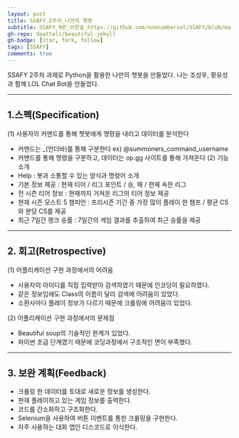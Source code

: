 ```yaml
---
layout: post
title: SSAFY_2주차_나만의 챗봇
subtitle: SSAFY_9반_이한솔_https://github.com/onenumbersol/SSAFY/blob/master/2018_12_21_chatbot
gh-repo: daattali/beautiful-jekyll
gh-badge: [star, fork, follow]
tags: [SSAFY]
comments: true
---
```


 SSAFY 2주차 과제로 Python을 활용한 나만의 챗봇을 만들었다. 나는 조성우, 황유성과 함께 LOL Chat Bot을 만들었다.
 
---

## 1.스펙(Specification)  
(1) 사용자의 커멘드를 통해 챗봇에게 명령을 내리고 데이터를 분석한다
- 커멘드는 _(언더바)를 통해 구분한다 ex) @summoners_command_username
- 커멘드를 통해 명령을 구분하고, 데이터는 op.gg 사이트를 통해 가져온다
(2) 기능 소개
- Help : 봇과 소통할 수 있는 양식과 명령어 소개
- 기본 정보 제공 : 현재 티어 / 리그 포인트 / 승, 패 / 현재 속한 리그
- 전 시즌 티어 정보 : 현재까지 거쳐온 리그의 티어 정보 제공
- 현재 시즌 모스트 5 챔피언 : 프리시즌 기간 중 가장 많이 플레이 한 챔프 / 평균 CS와 분당 CS를 제공
- 최근 7일간 랭크 승률 : 7일간의 게임 결과를 추출하여 최근 승률을 제공

---

## 2. 회고(Retrospective)
(1) 어플리케이션 구현 과정에서의 어려움

- 사용자의 아이디를 직접 입력받아 검색하였기 때문에 인코딩이 필요하였다.
- 같은 정보임에도 Class의 이름이 달라 검색에 어려움이 있었다.
- 소환사마다 플레이 정보가 다르기 때문에 크롤링에 어려움이 있었다.


(2) 어플리케이션 구현 과정에서의 문제점

- Beautiful soup의 기술적인 한계가 있었다.
- 파이썬 초급 단계였기 때문에 코딩과정에서 구조적인 면이 부족했다.

---

## 3. 보완 계획(Feedback)

- 크롤링 한 데이터를 토대로 새로운 정보를 생성한다.
- 현재 플레이하고 있는 게임 정보를 출력한다.
- 코드를 간소화하고 구조화한다.
- Selenium을 사용하여 버튼 이벤트를 통한 크롤링을 구현한다.
- 자주 사용하는 대화 앱인 디스코드로 이식한다.
